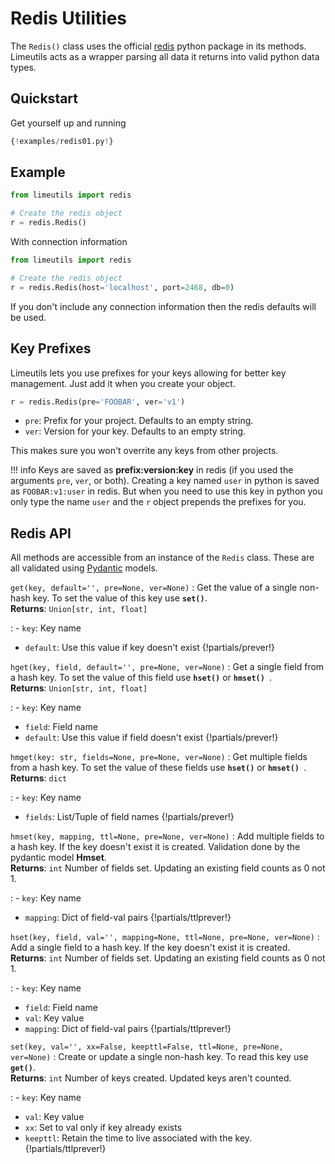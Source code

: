 Redis Utilities
===============

The `Redis()` class uses the official [redis](https://pypi.org/project/redis/) python package in
 its methods. Limeutils acts as
 a wrapper parsing all data it returns into valid python data types.

Quickstart
----------
Get yourself up and running

```python
{!examples/redis01.py!}

```

Example
-------

```python
from limeutils import redis

# Create the redis object
r = redis.Redis()
```

With connection information

```python
from limeutils import redis

# Create the redis object
r = redis.Redis(host='localhost', port=2468, db=0)
```

If you don't include any connection information then the redis defaults will be used.

Key Prefixes
-------------
Limeutils lets you use prefixes for your keys allowing for better key
 management. Just add it when you create your object.
 
```python hl_lines="1"
r = redis.Redis(pre='FOOBAR', ver='v1')
```
- `pre`: Prefix for your project. Defaults to an empty string.
- `ver`: Version for your key. Defaults to an empty string.

This makes sure you won't overrite any keys from other projects.

!!! info
    Keys are saved as **prefix:version:key** in redis (if you used the arguments `pre`, `ver`, or
     both). Creating a key named `user` in python is saved as `FOOBAR:v1:user` in redis. But when
      you need to use this key in python you only type the name `user` and the `r` object
      prepends the prefixes for you. 

<a id="api"></a>

Redis API
----------

All methods are accessible from an instance of the `Redis` class. These are all validated using
 [Pydantic](https://pydantic-docs.helpmanual.io/) models.
 
`get(key, default='', pre=None, ver=None)`
: Get the value of a single non-hash key. To set the value of this key use **`set()`**. <br>
**Returns**: `Union[str, int, float]`

: - `key`: Key name
- `default`: Use this value if key doesn't exist
{!partials/prever!}

`hget(key, field, default='', pre=None, ver=None)`
: Get a single field from a hash key. To set the value of this field use **`hset()`** or **`hmset()
`**. <br>
**Returns**: `Union[str, int, float]`

: - `key`: Key name
- `field`: Field name
- `default`: Use this value if field doesn't exist
{!partials/prever!}

`hmget(key: str, fields=None, pre=None, ver=None)`
: Get multiple fields from a hash key. To set the value of these fields use **`hset()`** or
 **`hmset()
`**. <br>
**Returns**: `dict`

: - `key`: Key name
- `fields`: List/Tuple of field names
{!partials/prever!}

`hmset(key, mapping, ttl=None, pre=None, ver=None)`
: Add multiple fields to a hash key. If the key doesn't exist it is created. Validation done by the
 pydantic model **Hmset**.
<br>
**Returns**: `int` Number of fields set. Updating an existing field counts as 0 not 1.
 
: - `key`: Key name
- `mapping`: Dict of field-val pairs
{!partials/ttlprever!}

`hset(key, field, val='', mapping=None, ttl=None, pre=None, ver=None)`
: Add a single field to a hash key. If the key doesn't exist it is created. <br>
**Returns**: `int` Number of fields set. Updating an existing field counts as 0 not 1.
 
: - `key`: Key name
- `field`: Field name
- `val`: Key value
- `mapping`: Dict of field-val pairs
{!partials/ttlprever!}

`set(key, val='', xx=False, keepttl=False, ttl=None, pre=None, ver=None)`
: Create or update a single non-hash key. To read this key use **`get()`**. <br>
**Returns**: `int` Number of keys created. Updated keys aren't counted.

: - `key`: Key name
- `val`: Key value
- `xx`: Set to val only if key already exists
- `keepttl`: Retain the time to live associated with the key.
{!partials/ttlprever!}